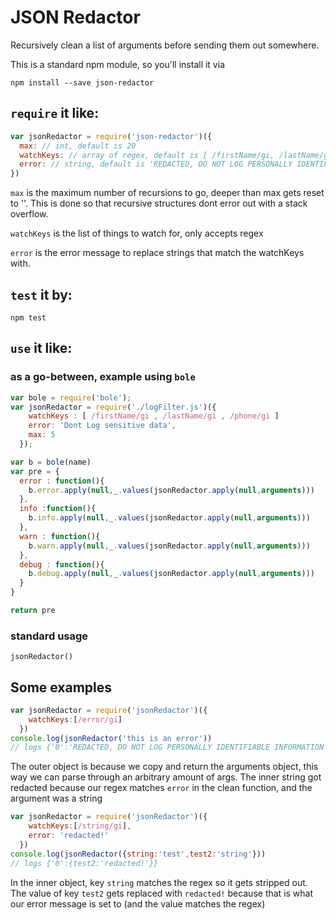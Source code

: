 # JSON Redactor

Recursively clean a list of arguments before sending them out somewhere.

This is a standard npm module, so you'll install it via

`npm install --save json-redactor`

## `require` it like:

```js
var jsonRedactor = require('json-redactor')({
  max: // int, default is 20
  watchKeys: // array of regex, default is [ /firstName/gi, /lastName/gi, /phone/gi]
  error: // string, default is 'REDACTED, DO NOT LOG PERSONALLY IDENTIFIABLE INFORMATION'
})
```
`max` is the maximum number of recursions to go, deeper than max gets reset to ''.
This is done so that recursive structures dont error out with a stack overflow.

`watchKeys` is the list of things to watch for, only accepts regex

`error` is the error message to replace strings that match the watchKeys with.

## `test` it by:

`npm test`

## `use` it like:

### as a go-between, example using `bole`

```js
var bole = require('bole');
var jsonRedactor = require('./logFilter.js')({
    watchKeys : [ /firstName/gi , /lastName/gi , /phone/gi ]
    error: 'Dont Log sensitive data',
    max: 5
  });

var b = bole(name)
var pre = {
  error : function(){
    b.error.apply(null,_.values(jsonRedactor.apply(null,arguments)))
  },
  info :function(){
    b.info.apply(null,_.values(jsonRedactor.apply(null,arguments)))
  },
  warn : function(){
    b.warn.apply(null,_.values(jsonRedactor.apply(null,arguments)))
  },
  debug : function(){
    b.debug.apply(null,_.values(jsonRedactor.apply(null,arguments)))
  }
}

return pre
```

### standard usage

`jsonRedactor()`

## Some examples

```js
var jsonRedactor = require('jsonRedactor')({
    watchKeys:[/error/gi]
  })
console.log(jsonRedactor('this is an error'))
// logs {'0':'REDACTED, DO NOT LOG PERSONALLY IDENTIFIABLE INFORMATION'}
```
The outer object is because we copy and return the arguments object, this way we can parse through an arbitrary amount of args. The inner string got redacted because our regex matches `error` in the clean function, and the argument was a string

```js
var jsonRedactor = require('jsonRedactor')({
    watchKeys:[/string/gi],
    error: 'redacted!'
  })
console.log(jsonRedactor({string:'test',test2:'string'}))
// logs {'0':{test2:'redacted!'}}
```
In the inner object, key `string` matches the regex so it gets stripped out. The value of key `test2` gets replaced with `redacted!` because that is what our error message is set to (and the value matches the regex)